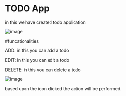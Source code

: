 # TODO App

in this we have created todo application

![image](https://github.com/HarishPJ21/react-todolist/assets/38295998/66089295-6abc-4df7-a3e7-30267c93c870)

#funcationalities

ADD: in this you can add a todo

EDIT: in this you can edit a todo

DELETE: in this you can delete a todo

![image](https://github.com/HarishPJ21/react-todolist/assets/38295998/0b7fa817-dbef-47dc-a700-cb1d48203fdd)


based upon the icon clicked the action will be performed.
